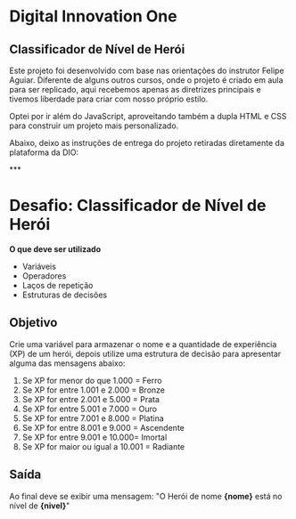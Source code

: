 # Digital Innovation One

## Classificador de Nível de Herói

Este projeto foi desenvolvido com base nas orientações do instrutor Felipe Aguiar. Diferente de alguns outros cursos, onde o projeto é criado em aula para ser replicado, aqui recebemos apenas as diretrizes principais e tivemos liberdade para criar com nosso próprio estilo.

Optei por ir além do JavaScript, aproveitando também a dupla HTML e CSS para construir um projeto mais personalizado.

Abaixo, deixo as instruções de entrega do projeto retiradas diretamente da plataforma da DIO:

<p>***</p>

# Desafio: Classificador de Nível de Herói

**O que deve ser utilizado**

* Variáveis
* Operadores
* Laços de repetição
* Estruturas de decisões

## Objetivo

Crie uma variável para armazenar o nome e a quantidade de experiência (XP) de um herói, depois utilize uma estrutura de decisão para apresentar alguma das mensagens abaixo:

1. Se XP for menor do que 1.000 = Ferro
1. Se XP for entre 1.001 e 2.000 = Bronze
1. Se XP for entre 2.001 e 5.000 = Prata
1. Se XP for entre 5.001 e 7.000 = Ouro
1. Se XP for entre 7.001 e 8.000 = Platina
1. Se XP for entre 8.001 e 9.000 = Ascendente
1. Se XP for entre 9.001 e 10.000= Imortal
1. Se XP for maior ou igual a 10.001 = Radiante

## Saída

Ao final deve se exibir uma mensagem:
"O Herói de nome **{nome}** está no nível de **{nivel}**"
